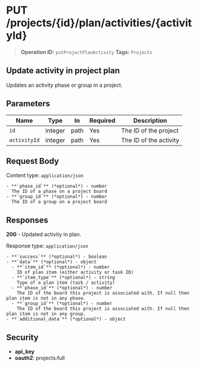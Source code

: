 # PUT /projects/{id}/plan/activities/{activityId}

> **Operation ID:** `putProjectPlanActivity`
> **Tags:** `Projects`

## Update activity in project plan

Updates an activity phase or group in a project.

## Parameters

| Name | Type | In | Required | Description |
|------|------|-------|----------|-------------|
| `id` | integer | path | Yes | The ID of the project |
| `activityId` | integer | path | Yes | The ID of the activity |

## Request Body

Content type: `application/json`

```
- **`phase_id`** (*optional*) - number
  The ID of a phase on a project board
- **`group_id`** (*optional*) - number
  The ID of a group on a project board
```

## Responses

**200** - Updated activity in plan.

Response type: `application/json`

```
- **`success`** (*optional*) - boolean
- **`data`** (*optional*) - object
  - **`item_id`** (*optional*) - number
    ID of plan item (either activity or task ID)
  - **`item_type`** (*optional*) - string
    Type of a plan item (task / activity)
  - **`phase_id`** (*optional*) - number
    The ID of the board this project is associated with. If null then plan item is not in any phase.
  - **`group_id`** (*optional*) - number
    The ID of the board this project is associated with. If null then plan item is not in any group.
- **`additional_data`** (*optional*) - object

```


## Security

- **api_key**
- **oauth2**: projects:full